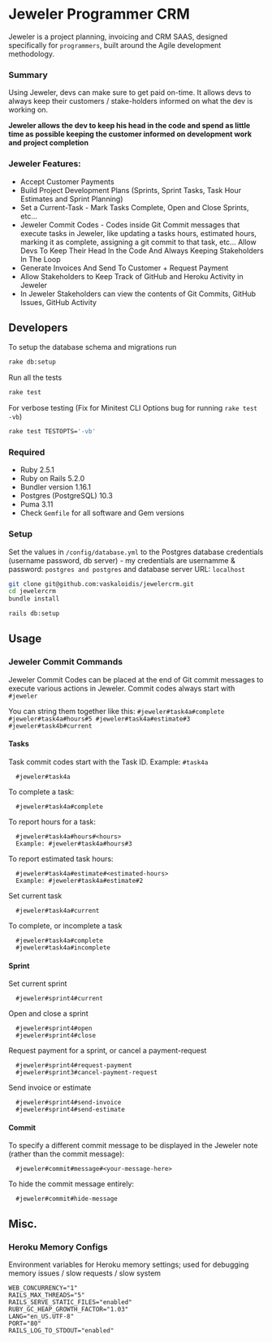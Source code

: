 # Jeweler Programmer CRM

Jeweler is a project planning, invoicing and CRM SAAS, designed specifically for `programmers`, built around the Agile development methodology. 

### Summary

Using Jeweler, devs can make sure to get paid on-time. It allows devs to always keep their customers / stake-holders informed on what the dev is working on.
 
 **Jeweler allows the dev to keep his head in the code and spend as little time as possible keeping the customer informed on development work and project completion**

### Jeweler Features:
* Accept Customer Payments
* Build Project Development Plans (Sprints, Sprint Tasks, Task Hour Estimates and Sprint Planning)
* Set a Current-Task - Mark Tasks Complete, Open and Close Sprints, etc...
* Jeweler Commit Codes - Codes inside Git Commit messages that execute tasks in Jeweler, like updating a tasks hours, estimated hours, marking it as complete, assigning a git commit to that task, etc... Allow Devs To Keep Their Head In the Code And Always Keeping Stakeholders In The Loop
* Generate Invoices And Send To Customer + Request Payment
* Allow Stakeholders to Keep Track of GitHub and Heroku Activity in Jeweler
* In Jeweler Stakeholders can view the contents of Git Commits, GitHub Issues, GitHub Activity

## Developers

To setup the database schema and migrations run

```bash 
rake db:setup
``` 

Run all the tests

```bash
rake test
```
For verbose testing
(Fix for Minitest CLI Options bug for running `rake test -vb`)
```bash
rake test TESTOPTS='-vb'
```


### Required

* Ruby 2.5.1
* Ruby on Rails 5.2.0
* Bundler version 1.16.1
* Postgres (PostgreSQL) 10.3
* Puma 3.11
* Check `Gemfile` for all software and Gem versions

### Setup

Set the values in `/config/database.yml` to the Postgres database credentials (username password, db server) - my credentials are usernamme & password: `postgres and postgres` and database server URL: `localhost`

```bash
git clone git@github.com:vaskaloidis/jewelercrm.git
cd jewelercrm
bundle install

rails db:setup
```

## Usage

### Jeweler Commit Commands

Jeweler Commit Codes can be placed at the end of Git commit messages to execute various actions in Jeweler. Commit codes always start with
`#jeweler`

You can string them together like this:
`#jeweler#task4a#complete #jeweler#task4a#hours#5 #jeweler#task4a#estimate#3 #jeweler#task4b#current`
#### Tasks
Task commit codes start with the Task ID. Example: `#task4a`
```
  #jeweler#task4a
```
To complete a task:
```
  #jeweler#task4a#complete
```
To report hours for a task:
```
  #jeweler#task4a#hours#<hours>
  Example: #jeweler#task4a#hours#3
```
To report estimated task hours:
```
  #jeweler#task4a#estimate#<estimated-hours>
  Example: #jeweler#task4a#estimate#2
```
Set current task
```
  #jeweler#task4a#current
```
To complete, or incomplete a task
```
  #jeweler#task4a#complete
  #jeweler#task4a#incomplete
```

#### Sprint
Set current sprint
```
  #jeweler#sprint4#current
```
Open and close a sprint
```
  #jeweler#sprint4#open
  #jeweler#sprint4#close
```
Request payment for a sprint, or cancel a payment-request
```
  #jeweler#sprint4#request-payment
  #jeweler#sprint3#cancel-payment-request
```
Send invoice or estimate
```
  #jeweler#sprint4#send-invoice
  #jeweler#sprint4#send-estimate
```
#### Commit
To specify a different commit message to be displayed in the Jeweler note (rather than the commit message):
```
  #jeweler#commit#message#<your-message-here>
```
To hide the commit message entirely:
```
  #jeweler#commit#hide-message
```

## Misc.
### Heroku Memory Configs
Environment variables for Heroku memory settings; used for debugging memory issues / slow requests / slow system
```cofig
WEB_CONCURRENCY="1"
RAILS_MAX_THREADS="5"
RAILS_SERVE_STATIC_FILES="enabled"
RUBY_GC_HEAP_GROWTH_FACTOR="1.03"
LANG="en_US.UTF-8"
PORT="80"
RAILS_LOG_TO_STDOUT="enabled"
```